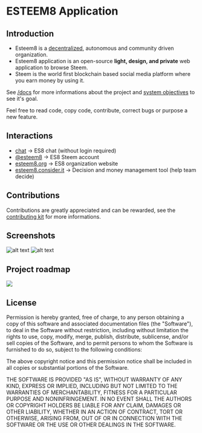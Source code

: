 # ESTEEM8 Application
## Introduction
* Esteem8 is a [decentralized](https://en.wikipedia.org/wiki/Distributed_economy#/media/File:Centralised-decentralised-distributed.png), autonomous and community driven organization.
* Esteem8 application is an open-source **light, design, and private** web application to browse Steem.
* Steem is the world first blockchain based social media platform where you earn money by using it.

See [/docs](https://github.com/esteem8app/esteem8app.github.io/tree/master/docs) for more informations about the project and [system objectives](https://github.com/esteem8app/esteem8app.github.io/blob/master/docs/work-the-system/definition/system-objectives.md) to see it's goal.

Feel free to read code, copy code, contribute, correct bugs or purpose a new feature.

## Interactions
* [chat](https://discord.gg/5nqRwbf) -> ES8 chat (without login required)
* [@esteem8](https://steemit.com/@esteem8) -> ES8 Steem account
* [esteem8.org](https://esteem8.org) -> ES8 organization website
* [esteem8.consider.it](https://esteem8.consider.it/) -> Decision and money management tool (help team decide)

## Contributions

Contributions are greatly appreciated and can be rewarded, see the [contributing kit](https://github.com/esteem8app/esteem8app.github.io/tree/master/docs/contributing-kit) for more informations.

## Screenshots

![alt text](https://github.com/esteem8app/esteem8app.github.io/blob/master/screenshots/explore.png "Explore page")
![alt text](https://github.com/esteem8app/esteem8app.github.io/blob/master/screenshots/profile.png "Profile page")

## Project roadmap

![](https://github.com/esteem8app/esteem8app.github.io/blob/master/docs/work-the-system/strategies/development-strategies/esteem8-roadmap.png?raw=true)

## License

Permission is hereby granted, free of charge, to any person obtaining a copy of this software and associated documentation files (the "Software"), to deal in the Software without restriction, including without limitation the rights to use, copy, modify, merge, publish, distribute, sublicense, and/or sell copies of the Software, and to permit persons to whom the Software is furnished to do so, subject to the following conditions:

The above copyright notice and this permission notice shall be included in all copies or substantial portions of the Software.

THE SOFTWARE IS PROVIDED "AS IS", WITHOUT WARRANTY OF ANY KIND, EXPRESS OR IMPLIED, INCLUDING BUT NOT LIMITED TO THE WARRANTIES OF MERCHANTABILITY, FITNESS FOR A PARTICULAR PURPOSE AND NONINFRINGEMENT. IN NO EVENT SHALL THE AUTHORS OR COPYRIGHT HOLDERS BE LIABLE FOR ANY CLAIM, DAMAGES OR OTHER LIABILITY, WHETHER IN AN ACTION OF CONTRACT, TORT OR OTHERWISE, ARISING FROM, OUT OF OR IN CONNECTION WITH THE SOFTWARE OR THE USE OR OTHER DEALINGS IN THE SOFTWARE.
